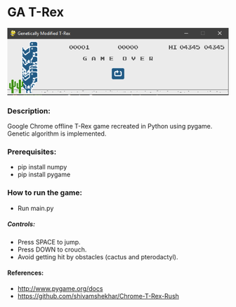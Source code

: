# GA T-Rex
![](https://github.com/noob-ja/T-Rex_Game/raw/master/screenshot.png)

### Description:
Google Chrome offline T-Rex game recreated in Python using pygame.
Genetic algorithm is implemented.

### Prerequisites:
* pip install numpy
* pip install pygame

### How to run the game:   
* Run main.py

##### Controls:
* Press SPACE to jump.
* Press DOWN to crouch.
* Avoid getting hit by obstacles (cactus and pterodactyl).

#### References:
* http://www.pygame.org/docs
* https://github.com/shivamshekhar/Chrome-T-Rex-Rush
